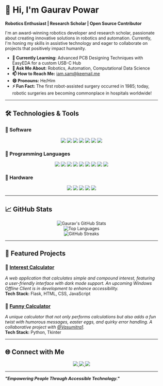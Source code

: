 # 👋 Hi, I'm Gaurav Powar

**Robotics Enthusiast | Research Scholar | Open Source Contributor**

I'm an award-winning robotics developer and research scholar, passionate about creating innovative solutions in robotics and automation. Currently, I'm honing my skills in assistive technology and eager to collaborate on projects that positively impact humanity.

- **🌱 Currently Learning:** Advanced PCB Designing Techniques with EasyEDA for a custom USB-C Hub  
- **💬 Ask Me About:** Robotics, Automation, Computational Data Science  
- **📫 How to Reach Me:** [iam.sam@keemail.me](mailto:iam.sam@keemail.me)  
- **😄 Pronouns:** He/Him  
- **⚡ Fun Fact:** The first robot-assisted surgery occurred in 1985; today, robotic surgeries are becoming commonplace in hospitals worldwide!  

---

## 🛠️ Technologies & Tools  

### 🔹 Software  
<p align="center">
  <img src="https://img.shields.io/badge/EasyEDA-3C6EB4?style=for-the-badge&logo=easyeda&logoColor=white">
  <img src="https://img.shields.io/badge/KiCad-314CB0?style=for-the-badge&logo=kicad&logoColor=white">
  <img src="https://img.shields.io/badge/Arduino%20IDE-00979D?style=for-the-badge&logo=arduino&logoColor=white">
  <img src="https://img.shields.io/badge/Git-F05032?style=for-the-badge&logo=git&logoColor=white">
  <img src="https://img.shields.io/badge/GitHub-181717?style=for-the-badge&logo=github&logoColor=white">
  <img src="https://img.shields.io/badge/Thonny-375EAB?style=for-the-badge&logo=python&logoColor=white">
  <img src="https://img.shields.io/badge/Visual%20Studio%20Code-0078D4?style=for-the-badge&logo=visualstudiocode&logoColor=white">
</p>

### 🔹 Programming Languages  
<p align="center">
  <img src="https://img.shields.io/badge/C-00599C?style=for-the-badge&logo=c&logoColor=white">
  <img src="https://img.shields.io/badge/C++-00599C?style=for-the-badge&logo=cplusplus&logoColor=white">
  <img src="https://img.shields.io/badge/Embedded%20C-00979D?style=for-the-badge&logo=embeddedc&logoColor=white">
  <img src="https://img.shields.io/badge/Python-3776AB?style=for-the-badge&logo=python&logoColor=white">
  <img src="https://img.shields.io/badge/JavaScript-F7DF1E?style=for-the-badge&logo=javascript&logoColor=black">
  <img src="https://img.shields.io/badge/HTML-E34F26?style=for-the-badge&logo=html5&logoColor=white">
  <img src="https://img.shields.io/badge/CSS-1572B6?style=for-the-badge&logo=css3&logoColor=white">
  <img src="https://img.shields.io/badge/Flask-000000?style=for-the-badge&logo=flask&logoColor=white">
  <img src="https://img.shields.io/badge/Node.js-339933?style=for-the-badge&logo=nodedotjs&logoColor=white">
</p>

### 🔹 Hardware  
<p align="center">
  <img src="https://img.shields.io/badge/Arduino-00979D?style=for-the-badge&logo=arduino&logoColor=white">
  <img src="https://img.shields.io/badge/BBC%20Micro:Bit-00ED00?style=for-the-badge&logo=micro:bit&logoColor=white">
  <img src="https://img.shields.io/badge/ESP32-323232?style=for-the-badge&logo=espressif&logoColor=white">
  <img src="https://img.shields.io/badge/Raspberry%20Pi-CC0000?style=for-the-badge&logo=raspberrypi&logoColor=white">
  <img src="https://img.shields.io/badge/RP2040%20(Pico)-FF0066?style=for-the-badge&logo=raspberrypi&logoColor=white">
</p>

---

## 📈 GitHub Stats  

<p align="center">
  <img src="https://github-readme-stats.vercel.app/api?username=GauravPowar&show_icons=true&theme=radical" alt="Gaurav's GitHub Stats">
  <br>
  <img src="https://github-readme-stats.vercel.app/api/top-langs/?username=GauravPowar&layout=compact&theme=radical" alt="Top Languages">
  <br>
  <img src="https://github-readme-streak-stats.herokuapp.com/?user=GauravPowar&theme=dark" alt="GitHub Streaks">
</p>

---

## 🚀 Featured Projects  

### **🔹 [Interest Calculator](https://github.com/GauravPowar/Interest_Calculator)**  
   *A web application that calculates simple and compound interest, featuring a user-friendly interface with dark mode support. An upcoming Windows Offline Client is in development to enhance accessibility.*  
   **Tech Stack:** Flask, HTML, CSS, JavaScript  

### **🔹 [Funny Calculator](https://github.com/GauravPowar/Funny_Calculator)**  
   *A unique calculator that not only performs calculations but also adds a fun twist with humorous messages, easter eggs, and quirky error handling. A collaborative project with [@Vasumitra1](https://github.com/Vasumitra1).*  
   **Tech Stack:** Python, Tkinter  

---

## 🌐 Connect with Me  

<p align="center">
  <a href="https://gauravpowar.vercel.app">
    <img src="https://img.shields.io/badge/Website-000000?style=for-the-badge&logo=About.me&logoColor=white">
  </a>
  <a href="https://www.instagram.com/techwhizgaurav/">
    <img src="https://img.shields.io/badge/Instagram-E4405F?style=for-the-badge&logo=instagram&logoColor=white">
  </a>
  <a href="https://www.linkedin.com/in/gauravpowar/">
    <img src="https://img.shields.io/badge/LinkedIn-0077B5?style=for-the-badge&logo=linkedin&logoColor=white">
  </a>
</p>

---

**_"Empowering People Through Accessible Technology."_**
